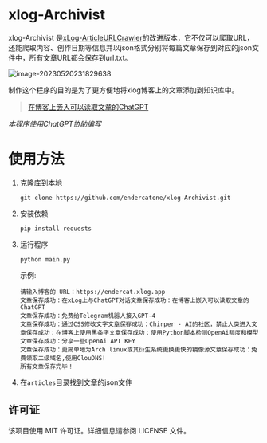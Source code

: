 # xlog-Archivist

xlog-Archivist 是[xLog-ArticleURLCrawler](https://github.com/endercatone/xLog-ArticleURLCrawler)的改进版本，它不仅可以爬取URL，还能爬取内容、创作日期等信息并以json格式分别将每篇文章保存到对应的json文件中，所有文章URL都会保存到url.txt。

![image-20230520231829638](https://article.biliimg.com/bfs/article/7575458a96d694222abadd0abbde30fb22fafeb2.png)

制作这个程序的目的是为了更方便地将xlog博客上的文章添加到知识库中。

> [在博客上嵌入可以读取文章的ChatGPT](https://endercat.xlog.app/zai-bo-ke-shang-qian-ru-ke-yi-du-qu-wen-zhang-de-chatgpt) 

*本程序使用ChatGPT协助编写*



# 使用方法



1. 克隆库到本地

   ```shell
   git clone https://github.com/endercatone/xlog-Archivist.git
   ```

2. 安装依赖

   ```shell
   pip install requests
   ```

3. 运行程序

   ```shell
   python main.py
   ```

   示例:

   ```text
   请输入博客的 URL：https://endercat.xlog.app
   文章保存成功：在xLog上与ChatGPT对话文章保存成功：在博客上嵌入可以读取文章的ChatGPT
   文章保存成功：免费给Telegram机器人接入GPT-4
   文章保存成功：通过CSS修改文字文章保存成功：Chirper - AI的社区，禁止人类进入文章保存成功：在博客上使用黑条字文章保存成功：使用Python脚本检测OpenAi额度和模型文章保存成功：分享一些OpenAi API KEY
   文章保存成功：更简单地为Arch linux或其衍生系统更换更快的镜像源文章保存成功：免费领取二级域名,使用ClouDNS!
   所有文章保存完毕！
   ```

4. 在`articles`目录找到文章的json文件



## 许可证

该项目使用 MIT 许可证。详细信息请参阅 LICENSE 文件。